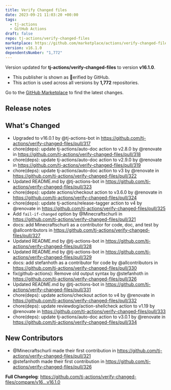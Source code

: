 ```yaml
---
title: Verify Changed files
date: 2023-09-21 11:03:20 +00:00
tags:
  - tj-actions
  - GitHub Actions
draft: false
repo: tj-actions/verify-changed-files
marketplace: https://github.com/marketplace/actions/verify-changed-files
version: v16.1.0
dependentsNumber: "1,772"
---
```



Version updated for **tj-actions/verify-changed-files** to version **v16.1.0**.
- This publisher is shown as erified by GitHub.
- This action is used across all versions by **1,772** repositories.

Go to the [GitHub Marketplace](https://github.com/marketplace/actions/verify-changed-files) to find the latest changes.

## Release notes

## What's Changed
* Upgraded to v16.0.1 by @tj-actions-bot in https://github.com/tj-actions/verify-changed-files/pull/317
* chore(deps): update tj-actions/auto-doc action to v2.8.0 by @renovate in https://github.com/tj-actions/verify-changed-files/pull/318
* chore(deps): update tj-actions/auto-doc action to v2.9.0 by @renovate in https://github.com/tj-actions/verify-changed-files/pull/319
* chore(deps): update tj-actions/auto-doc action to v3 by @renovate in https://github.com/tj-actions/verify-changed-files/pull/322
* Updated README.md by @tj-actions-bot in https://github.com/tj-actions/verify-changed-files/pull/323
* chore(deps): update actions/checkout action to v3.6.0 by @renovate in https://github.com/tj-actions/verify-changed-files/pull/324
* chore(deps): update tj-actions/release-tagger action to v4 by @renovate in https://github.com/tj-actions/verify-changed-files/pull/325
* Add `fail-if-changed` option by @Minecraftschurli in https://github.com/tj-actions/verify-changed-files/pull/321
* docs: add Minecraftschurli as a contributor for code, doc, and test by @allcontributors in https://github.com/tj-actions/verify-changed-files/pull/327
* Updated README.md by @tj-actions-bot in https://github.com/tj-actions/verify-changed-files/pull/328
* Updated README.md by @tj-actions-bot in https://github.com/tj-actions/verify-changed-files/pull/329
* docs: add stefanhoth as a contributor for code by @allcontributors in https://github.com/tj-actions/verify-changed-files/pull/330
* fix(github-actions): Remove old output syntax by @stefanhoth in https://github.com/tj-actions/verify-changed-files/pull/326
* Updated README.md by @tj-actions-bot in https://github.com/tj-actions/verify-changed-files/pull/331
* chore(deps): update actions/checkout action to v4 by @renovate in https://github.com/tj-actions/verify-changed-files/pull/332
* chore(deps): update reviewdog/action-shellcheck action to v1.19 by @renovate in https://github.com/tj-actions/verify-changed-files/pull/333
* chore(deps): update tj-actions/auto-doc action to v3.0.1 by @renovate in https://github.com/tj-actions/verify-changed-files/pull/334

## New Contributors
* @Minecraftschurli made their first contribution in https://github.com/tj-actions/verify-changed-files/pull/321
* @stefanhoth made their first contribution in https://github.com/tj-actions/verify-changed-files/pull/326

**Full Changelog**: https://github.com/tj-actions/verify-changed-files/compare/v16...v16.1.0
